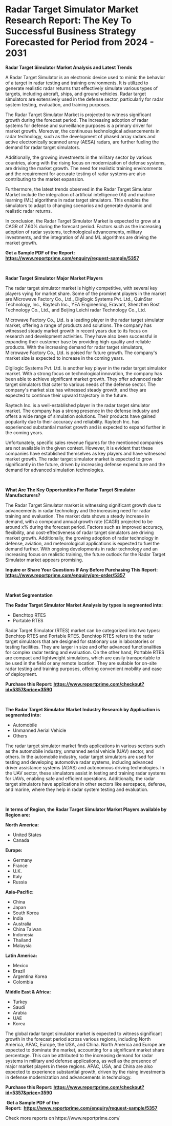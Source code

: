 <p><h1>Radar Target Simulator Market Research Report: The Key To Successful Business Strategy Forecasted for Period from 2024 - 2031</h1></p><p><strong>Radar Target Simulator Market Analysis and Latest Trends</strong></p>
<p><p>A Radar Target Simulator is an electronic device used to mimic the behavior of a target in radar testing and training environments. It is utilized to generate realistic radar returns that effectively simulate various types of targets, including aircraft, ships, and ground vehicles. Radar target simulators are extensively used in the defense sector, particularly for radar system testing, evaluation, and training purposes.</p><p>The Radar Target Simulator Market is projected to witness significant growth during the forecast period. The increasing adoption of radar systems for defense and surveillance purposes is a primary driver for market growth. Moreover, the continuous technological advancements in radar technology, such as the development of phased array radars and active electronically scanned array (AESA) radars, are further fueling the demand for radar target simulators.</p><p>Additionally, the growing investments in the military sector by various countries, along with the rising focus on modernization of defense systems, are driving the market growth. The need for realistic training environments and the requirement for accurate testing of radar systems are also contributing to the market expansion.</p><p>Furthermore, the latest trends observed in the Radar Target Simulator Market include the integration of artificial intelligence (AI) and machine learning (ML) algorithms in radar target simulators. This enables the simulators to adapt to changing scenarios and generate dynamic and realistic radar returns.</p><p>In conclusion, the Radar Target Simulator Market is expected to grow at a CAGR of 7.60% during the forecast period. Factors such as the increasing adoption of radar systems, technological advancements, military investments, and the integration of AI and ML algorithms are driving the market growth.</p></p>
<p><strong>Get a Sample PDF of the Report:&nbsp; <a href="https://www.reportprime.com/enquiry/request-sample/5357">https://www.reportprime.com/enquiry/request-sample/5357</a></strong></p>
<p>&nbsp;</p>
<p><strong>Radar Target Simulator Major Market Players</strong></p>
<p><p>The radar target simulator market is highly competitive, with several key players vying for market share. Some of the prominent players in the market are Microwave Factory Co., Ltd., Digilogic Systems Pvt. Ltd., QuinStar Technology, Inc., Raytech Inc., YEA Engineering, Eravant, Shenzhen Bost Technology Co., Ltd., and Beijing Leichi radar Technology Co., Ltd.</p><p>Microwave Factory Co., Ltd. is a leading player in the radar target simulator market, offering a range of products and solutions. The company has witnessed steady market growth in recent years due to its focus on research and development activities. They have also been successful in expanding their customer base by providing high-quality and reliable products. With the increasing demand for radar target simulators, Microwave Factory Co., Ltd. is poised for future growth. The company's market size is expected to increase in the coming years.</p><p>Digilogic Systems Pvt. Ltd. is another key player in the radar target simulator market. With a strong focus on technological innovation, the company has been able to achieve significant market growth. They offer advanced radar target simulators that cater to various needs of the defense sector. The company's market size has witnessed steady growth, and they are expected to continue their upward trajectory in the future.</p><p>Raytech Inc. is a well-established player in the radar target simulator market. The company has a strong presence in the defense industry and offers a wide range of simulation solutions. Their products have gained popularity due to their accuracy and reliability. Raytech Inc. has experienced substantial market growth and is expected to expand further in the coming years.</p><p>Unfortunately, specific sales revenue figures for the mentioned companies are not available in the given context. However, it is evident that these companies have established themselves as key players and have witnessed market growth. The radar target simulator market is expected to grow significantly in the future, driven by increasing defense expenditure and the demand for advanced simulation technologies.</p></p>
<p>&nbsp;</p>
<p><strong>What Are The Key Opportunities For Radar Target Simulator Manufacturers?</strong></p>
<p><p>The Radar Target Simulator market is witnessing significant growth due to advancements in radar technology and the increasing need for radar training and evaluation. The market data shows a steady increase in demand, with a compound annual growth rate (CAGR) projected to be around x% during the forecast period. Factors such as improved accuracy, flexibility, and cost-effectiveness of radar target simulators are driving market growth. Additionally, the growing adoption of radar technology in defense, aviation, and meteorological applications is expected to fuel the demand further. With ongoing developments in radar technology and an increasing focus on realistic training, the future outlook for the Radar Target Simulator market appears promising.</p></p>
<p><strong>Inquire or Share Your Questions If Any Before Purchasing This Report: <a href="https://www.reportprime.com/enquiry/pre-order/5357">https://www.reportprime.com/enquiry/pre-order/5357</a></strong></p>
<p>&nbsp;</p>
<p><strong>Market Segmentation</strong></p>
<p><strong>The Radar Target Simulator Market Analysis by types is segmented into:</strong></p>
<p><ul><li>Benchtop RTES</li><li>Portable RTES</li></ul></p>
<p><p>Radar Target Simulator (RTES) market can be categorized into two types: Benchtop RTES and Portable RTES. Benchtop RTES refers to the radar target simulators that are designed for stationary use in laboratories or testing facilities. They are larger in size and offer advanced functionalities for complex radar testing and evaluation. On the other hand, Portable RTES are compact and lightweight simulators, which are easily transportable to be used in the field or any remote location. They are suitable for on-site radar testing and training purposes, offering convenient mobility and ease of deployment.</p></p>
<p><strong>Purchase this Report:&nbsp;<a href="https://www.reportprime.com/checkout?id=5357&price=3590">https://www.reportprime.com/checkout?id=5357&price=3590</a></strong></p>
<p>&nbsp;</p>
<p><strong>The Radar Target Simulator Market Industry Research by Application is segmented into:</strong></p>
<p><ul><li>Automobile</li><li>Unmanned Aerial Vehicle</li><li>Others</li></ul></p>
<p><p>The radar target simulator market finds applications in various sectors such as the automobile industry, unmanned aerial vehicle (UAV) sector, and others. In the automobile industry, radar target simulators are used for testing and developing automotive radar systems, including advanced driver assistance systems (ADAS) and autonomous driving technologies. In the UAV sector, these simulators assist in testing and training radar systems for UAVs, enabling safe and efficient operations. Additionally, the radar target simulators have applications in other sectors like aerospace, defense, and marine, where they help in radar system testing and evaluation.</p></p>
<p>&nbsp;</p>
<p><strong>In terms of Region, the Radar Target Simulator Market Players available by Region are:</strong></p>
<p>
    <p> <strong> North America: </strong>
        <ul>
            <li>United States</li>
            <li>Canada</li>
        </ul>
        </p> 
    <p> <strong> Europe: </strong>
        <ul>
            <li>Germany</li>
            <li>France</li>
            <li>U.K.</li>
            <li>Italy</li>
            <li>Russia</li>
        </ul>
        </p> 
    <p> <strong> Asia-Pacific: </strong>
        <ul>
            <li>China</li>
            <li>Japan</li>
            <li>South Korea</li>
            <li>India</li>
            <li>Australia</li>
            <li>China Taiwan</li>
            <li>Indonesia</li>
            <li>Thailand</li>
            <li>Malaysia</li>
        </ul>
        </p> 
    <p> <strong> Latin America: </strong>
        <ul>
            <li>Mexico</li>
            <li>Brazil</li>
            <li>Argentina Korea</li>
            <li>Colombia</li>
        </ul>
        </p> 
    <p> <strong> Middle East & Africa: </strong>
        <ul>
            <li>Turkey</li>
            <li>Saudi</li>
            <li>Arabia</li>
            <li>UAE</li>
            <li>Korea</li>
        </ul>
    </p>
    </p>
<p><p>The global radar target simulator market is expected to witness significant growth in the forecast period across various regions, including North America, APAC, Europe, the USA, and China. North America and Europe are expected to dominate the market, accounting for a significant market share percentage. This can be attributed to the increasing demand for radar systems in military and defense applications, as well as the presence of major market players in these regions. APAC, USA, and China are also expected to experience substantial growth, driven by the rising investments in defense modernization and advancements in technology.</p></p>
<p><strong>Purchase this Report: <a href="https://www.reportprime.com/checkout?id=5357&price=3590">https://www.reportprime.com/checkout?id=5357&price=3590</a></strong></p>
<p>&nbsp;<strong>Get a Sample PDF of the Report:&nbsp;&nbsp;<a href="https://www.reportprime.com/enquiry/request-sample/5357">https://www.reportprime.com/enquiry/request-sample/5357</a></strong></p>
<p><strong></strong></p>
<p>Check more reports on https://www.reportprime.com/</p>